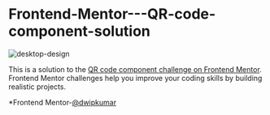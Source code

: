 # Frontend-Mentor---QR-code-component-solution

![desktop-design](https://user-images.githubusercontent.com/121705553/215008063-038090ae-c29c-4fb1-9a81-0eef682f7174.jpg)




This is a solution to the [QR code component challenge on Frontend Mentor](https://www.frontendmentor.io/challenges/qr-code-component-iux_sIO_H). Frontend Mentor challenges help you improve your coding skills by building realistic projects.


*Frontend Mentor-[@dwipkumar](https://www.frontendmentor.io/profile/dwipkumar)
